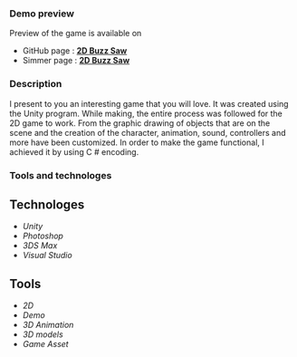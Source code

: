 ### Demo preview ###
Preview of the game is available on
- GitHub page : **[2D Buzz Saw](https://vladimirakolar.github.io/3DBuzz-in-Unity---creating-2D-game/)**
- Simmer page : **[2D Buzz Saw](https://simmer.io/@VladimiraKolar/2d-buzz-saw)**

### Description ###
I present to you an interesting game that you will love. It was created using the Unity program.
 While making, the entire process was followed for the 2D game to work. 
 From the graphic drawing of objects that are on the scene and the creation of the character, animation, sound, controllers and more have been customized. 
 In order to make the game functional, I achieved it by using C # encoding. 

### Tools and technologes ###
## Technologes ##
* *Unity*
* *Photoshop*
* *3DS Max*
* *Visual Studio*

## Tools ##
* *2D*
* *Demo*
* *3D Animation*
* *3D models*
* *Game Asset*
